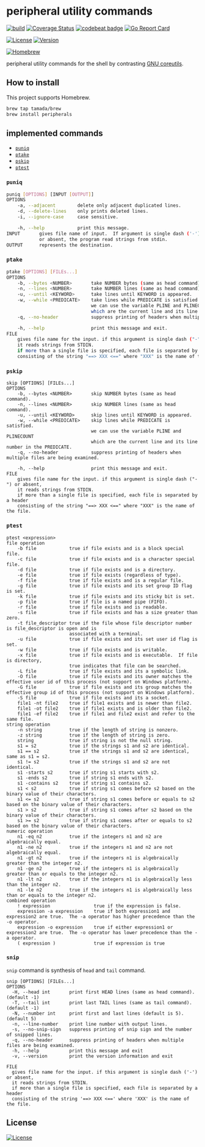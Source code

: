 # peripheral utility commands

[![build](https://github.com/tamada/peripherals/actions/workflows/build.yaml/badge.svg)](https://github.com/tamada/peripherals/actions/workflows/build.yaml)
[![Coverage Status](https://coveralls.io/repos/github/tamada/peripherals/badge.svg?branch=main)](https://coveralls.io/github/tamada/peripherals?branch=main)
[![codebeat badge](https://codebeat.co/badges/57405211-d149-4be5-9f9b-bfe72144b058)](https://codebeat.co/projects/github-com-tamada-peripherals-main)
[![Go Report Card](https://goreportcard.com/badge/github.com/tamada/peripherals)](https://goreportcard.com/report/github.com/tamada/peripherals)

[![License](https://img.shields.io/badge/License-MIT-green)](https://github.com/tamada/peripherals/blob/main/LICENSE)
[![Version](https://img.shields.io/badge/Version-v1.0.0-green)](https://github.com/tamada/btmeister/releases/tag/v1.0.0)

[![Homebrew](https://img.shields.io/badge/Homebrew-tamada/tap/peripherals-yellow?logo=homebrew)](https://github.com/tamada/peripherals/releases/tag/v1.0.0)

peripheral utility commands for the shell by contrasting [GNU coreutils](https://www.gnu.org/software/coreutils/).

## How to install

This project supports Homebrew.


```sh
brew tap tamada/brew
brew install peripherals
```

## implemented commands

* [`puniq`](#puniq)
* [`ptake`](#ptake)
* [`pskip`](#pskip)
* [`ptest`](#ptest)

### `puniq`

```sh
puniq [OPTIONS] [INPUT [OUTPUT]]
OPTIONS
    -a, --adjacent        delete only adjacent duplicated lines.
    -d, --delete-lines    only prints deleted lines.
    -i, --ignore-case     case sensitive.

    -h, --help            print this message.
INPUT       gives file name of input.  If argument is single dash ('-')
            or absent, the program read strings from stdin.
OUTPUT      represents the destination.
```

### `ptake`

```sh
ptake [OPTIONS] [FILEs...]
OPTIONS
    -b, --bytes <NUMBER>       take NUMBER bytes (same as head command).
    -n, --lines <NUMBER>       take NUMBER lines (same as head command).
    -u, --until <KEYWORD>      take lines until KEYWORD is appeared.
    -w, --while <PREDICATE>    take lines while PREDICATE is satisfied.
                               we can use the variable PLINE and PLINECOUNT
                               which are the current line and its line number in the PREDICATE.
    -q, --no-header            suppress printing of headers when multiple files are being examined.

    -h, --help                 print this message and exit.
FILE
    gives file name for the input. if this argument is single dash ("-") or absent,
    it reads strings from STDIN.
    if more than a single file is specified, each file is separated by a header
    consisting of the string "==> XXX <==" where "XXX" is the name of the file.
```

### `pskip`

```shell
skip [OPTIONS] [FILEs...]
OPTIONS
    -b, --bytes <NUMBER>       skip NUMBER bytes (same as head command).
    -n, --lines <NUMBER>       skip NUMBER lines (same as head command).
    -u, --until <KEYWORD>      skip lines until KEYWORD is appeared.
    -w, --while <PREDICATE>    skip lines while PREDICATE is satisfied.
                               we can use the variable PLINE and PLINECOUNT
                               which are the current line and its line number in the PREDICATE.
    -q, --no-header            suppress printing of headers when multiple files are being examined.

    -h, --help                 print this message and exit.
FILE
    gives file name for the input. if this argument is single dash ("-") or absent,
    it reads strings from STDIN.
    if more than a single file is specified, each file is separated by a header
    consisting of the string "==> XXX <==" where "XXX" is the name of the file.
```

### `ptest`

```shell
ptest <expression>
file operation
    -b file            true if file exists and is a block special file.
    -c file            true if file exists and is a character special file.
    -d file            true if file exists and is a directory.
    -e file            true if file exists (regardless of type).
    -f file            true if file exists and is a regular file.
    -g file            true if file exists and its set group ID flag is set.
    -k file            true if file exists and its sticky bit is set.
    -p file            true if file is a named pipe (FIFO).
    -r file            true if file exists and is readable.
    -s file            true if file exists and has a size greater than zero.
    -t file_descriptor true if the file whose file descriptor number is file_descriptor is open and is
                       associated with a terminal.
    -u file            true if file exists and its set user id flag is set.
    -w file            true if file exists and is writable.
    -x file            true if file exists and is executable.  If file is directory,
                       true indicates that file can be searched.
    -L file            true if file exists and its a symbolic link.
    -O file            true if file exists and its owner matches the effective user id of this process (not support on Windows platform).
    -G file            true if file exists and its group matches the effective group id of this process (not support on Windows platform).
    -S file            true if file exists and its a socket.
    file1 -nt file2    true if file1 exists and is newer than file2.
    file1 -ot file2    true if file1 exists and is older than file2.
    file1 -ef file2    true if file1 and file2 exist and refer to the same file.
string operation
    -n string          true if the length of string is nonzero.
    -z string          true if the length of string is zero.
    string             true if string is not the null string.
    s1 = s2            true if the strings s1 and s2 are identical.
    s1 == s2           true if the strings s1 and s2 are identical, same as s1 = s2.
    s1 != s2           true if the strings s1 and s2 are not identical.
    s1 -starts s2      true if string s1 starts with s2.
    s1 -ends s2        true if string s1 ends with s2.
    s1 -contains s2    true if string s1 contains s2.
    s1 < s2            true if string s1 comes before s2 based on the binary value of their characters.
    s1 <= s2           true if string s1 comes before or equals to s2 based on the binary value of their characters.
    s1 > s2            true if string s1 comes after s2 based on the binary value of their characters.
    s1 >= s2           true if string s1 comes after or equals to s2 based on the binary value of their characters.
numeric operation
    n1 -eq n2          true if the integers n1 and n2 are algebraically equal.
    n1 -ne n2          true if the integers n1 and n2 are not algebraically equal.
    n1 -gt n2          true if the integers n1 is algebraically greater than the integer n2.
    n1 -ge n2          true if the integers n1 is algebraically greater than or equals to the integer n2.
    n1 -lt n2          true if the integers n1 is algebraically less than the integer n2.
    n1 -le n2          true if the integers n1 is algebraically less than or equals to the integer n2.
combined operation
    ! expression                true if the expression is false.
    expression -a expression    true if both expression1 and expression2 are true.  The -a operator has higher precedence than the -o operator.
    expression -o expression    true if either expression1 or expression2 are true.  The -o operator has lower precedence than the -a operator.
    ( expression )              true if expression is true
```

### `snip`

`snip` command is synthesis of `head` and `tail` command.


```shell
snip [OPTIONS] [FILEs...]
OPTIONS
  -H, --head int       print first HEAD lines (same as head command). (default -1)
  -T, --tail int       print last TAIL lines (same as tail command). (default -1)
  -N, --number int     print first and last lines (default is 5). (default 5)
  -n, --line-number    print line number with output lines.
  -s, --no-snip-sign   suppress printing of snip sign and the number of snipped lines.
  -q, --no-header      suppress printing of headers when multiple files are being examined.
  -h, --help           print this message and exit
  -v, --version        print the version information and exit

FILE
  gives file name for the input. if this argument is single dash ('-') or absent,
  it reads strings from STDIN.
  if more than a single file is specified, each file is separated by a header
  consisting of the string '==> XXX <==' where 'XXX' is the name of the file.
```


## License

[![License](https://img.shields.io/badge/License-MIT-green)](https://github.com/tamada/peripherals/blob/main/LICENSE)
